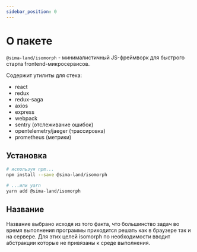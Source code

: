 ```yaml
---
sidebar_position: 0
---
```


# О пакете

`@sima-land/isomorph` - минималистичный JS-фреймворк для быстрого старта frontend-микросервисов.

Содержит утилиты для стека:

- react
- redux
- redux-saga
- axios
- express
- webpack
- sentry (отслеживание ошибок)
- opentelemetry/jaeger (трассировка)
- prometheus (метрики)

## Установка

```bash
# используя npm...
npm install --save @sima-land/isomorph

# ...или yarn
yarn add @sima-land/isomorph
```

## Название

Название выбрано исходя из того факта, что большинство задач во время выполнения программы приходится решать как в браузере так и на сервере. Для этих целей isomorph по необходимости вводит абстракции которые не привязаны к среде выполнения.
